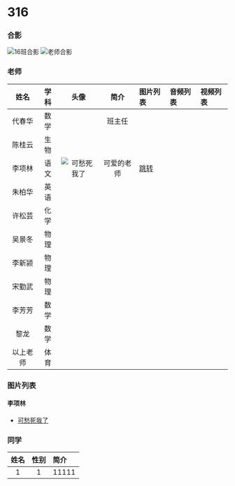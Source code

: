# 316
### 合影
![16班合影](https://ss1.bdstatic.com/70cFuXSh_Q1YnxGkpoWK1HF6hhy/it/u=4136022183,930768162&fm=26&gp=0.jpg)
![老师合影](http://ww1.sinaimg.cn/large/8a53ebb9ly1g2zghfc89dj21400u00w6.jpg)
### 老师

| 姓名      |学科 |头像| 简介  |图片列表|音频列表|视频列表|
|:--------:|:--------:|:---:|:---:|:---|:------|:------|
| 代春华  | 数学 |   |班主任  ||||
| 陈桂云     |   生物 | |   ||||
| 李项林      |    语文 |![可愁死我了](http://ww1.sinaimg.cn/thumbnail/8a53ebb9ly1g2dk86pbpoj213z1gqqjp.jpg)|可爱的老师|[跳转](####李项林)|||
| 朱柏华      |    英语 ||  ||||
| 许松芸      |    化学 | |  ||||
| 吴景冬      |    物理 | |  ||||
| 李新颍      |    物理 | |  ||||
| 宋勤武      |    物理 |  | ||||
| 李芳芳      |    数学 | |  ||||
| 黎龙      |    数学 |   ||||
| 以上老师      |   体育 |   ||||

### 图片列表

#### 李项林
- [可愁死我了](http://ww1.sinaimg.cn/large/8a53ebb9ly1g2djy5uzrgj213z1gqqjp.jpg)

### 同学

| 姓名 | 性别 | 简介 |
| :---:| :---:| :--- |
| 1 | 1 | 11111|


